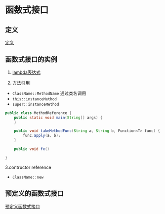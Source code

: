 # 函数式接口

## 定义

[定义](Java_Functional_Interface_Definition.md)

## 函数式接口的实例

1. [lambda表达式](Java_Lambda.md)

2. 方法引用

- `ClassName::MethodName` 通过类名调用
- `this::instanceMethod`
- `super::instanceMethod`

```java
public class MethodReference {
    public static void main(String[] args) {
    }

    public void takeMethodFunc(String a, String b, Function<T> func) {
        func.apply(a, b);
    }

    public void fx()

}
```

3.contructor reference

- `ClassName::new`

## 预定义的函数式接口

[预定义函数式接口](Java_Funcitonal_Interface_Preimplement.md)
